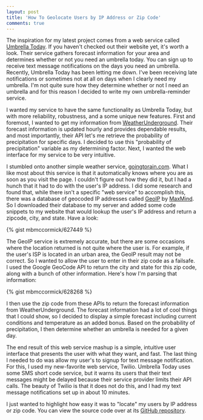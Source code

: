 ```yaml
---
layout: post
title: 'How To Geolocate Users by IP Address or Zip Code'
comments: true
---
```

<p>The inspiration for my latest project comes from a web service called <a href="http://www.umbrellatoday.com/" target="_blank">Umbrella Today</a>. If you haven't checked out their website yet, it's worth a look. Their service gathers forecast information for your area and determines whether or not you need an umbrella today. You can sign up to receive text message notifications on the days you need an umbrella. Recently, Umbrella Today has been letting me down. I've been receiving late notifications or sometimes not at all on days when I clearly need my umbrella. I'm not quite sure how they determine whether or not I need an umbrella and for this reason I decided to write my own umbrella-reminder service.</p>

<p>I wanted my service to have the same functionality as Umbrella Today, but with more reliability, robustness, and a some unique new features. First and foremost, I wanted to get my information from <a href="http://www.wunderground.com/" target="_blank">WeatherUnderground</a>. Their forecast information is updated hourly and provides dependable results, and most importantly, their API let's me retrieve the probability of precipitation for specific days. I decided to use this "probability of precipitation" variable as my determining factor. Next, I wanted the web interface for my service to be very intuitive.</p>

<p>I stumbled onto another simple weather service, <a href="http://goingtorain.com/" target="_blank">goingtorain.com</a>. What I like most about this service is that it automatically knows where you are as soon as you visit the page. I couldn't figure out how they did it, but I had a hunch that it had to do with the user's IP address. I did some research and found that, while there isn't a specific "web service" to accomplish this, there was a database of geocoded IP addresses called <a href="http://www.maxmind.com/app/ip-location" target="_blank">GeoIP</a> by <a href="http://www.maxmind.com/" target="_blank">MaxMind</a>. So I downloaded their database to my server and added some code snippets to my website that would lookup the user's IP address and return a zipcode, city, and state. Have a look:</p>

{% gist mbmccormick/627449 %}

<p>The GeoIP service is extremely accurate, but there are some occasions where the location returned is not quite where the user is. For example, if the user's ISP is located in an urban area, the GeoIP result may not be correct. So I wanted to allow the user to enter in their zip code as a failsafe. I used the Google GeoCode API to return the city and state for this zip code, along with a bunch of other information. Here's how I'm parsing that information:</p>

{% gist mbmccormick/628268 %}

<p>I then use the zip code from these APIs to return the forecast information from WeatherUnderground. The forecast information had a lot of cool things that I could show, so I decided to display a simple forecast including current conditions and temperature as an added bonus. Based on the probability of precipitation, I then determine whether an umbrella is needed for a given day.</p>

<p>The end result of this web service mashup is a simple, intuitive user interface that presents the user with what they want, and fast. The last thing I needed to do was allow my user's to signup for text message notification. For this, I used my new-favorite web service, Twilio. Umbrella Today uses some SMS short code service, but it warns its users that their text messages might be delayed because their service provider limits their API calls. The beauty of Twilio is that it does not do this, and I had my text message notifications set up in about 10 minutes.</p>

<p>I just wanted to highlight how easy it was to "locate" my users by IP address or zip code. You can view the source code over at its <a target="_blank" href="http://github.com/mbmccormick/dontforgetyourumbrella">GitHub repository</a>.</p>
